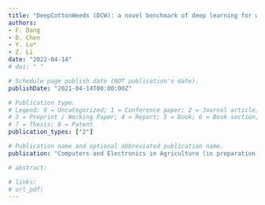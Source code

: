 ```yaml
---
title: "DeepCottonWeeds (DCW): a novel benchmark of deep learning for weed detection in cotton production systems"
authors: 
- F. Dang
- D. Chen
- Y. Lu*
- Z. Li
date: "2022-04-14"
# doi: " "

# Schedule page publish date (NOT publication's date).
publishDate: "2021-04-14T00:00:00Z"

# Publication type.
# Legend: 0 = Uncategorized; 1 = Conference paper; 2 = Journal article;
# 3 = Preprint / Working Paper; 4 = Report; 5 = Book; 6 = Book section;
# 7 = Thesis; 8 = Patent
publication_types: ["2"]

# Publication name and optional abbreviated publication name.
publication: "Computers and Electronics in Agriculture (in preparation)"

# abstract: 

# links:
# url_pdf:
---
```


